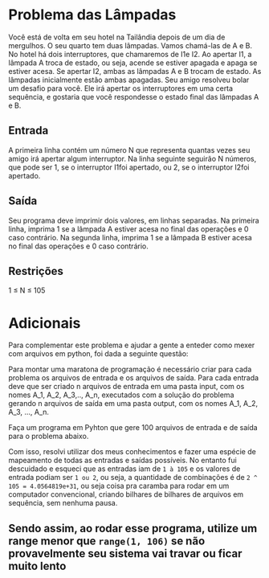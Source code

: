 # Problema das Lâmpadas
Você  está  de  volta  em  seu  hotel  na  Tailândia  depois  de  um  dia  de  mergulhos.  O  seu  quarto  tem  duas lâmpadas.  Vamos  chamá-las  de  A  e  B.  No  hotel  há  dois  interruptores,  que  chamaremos  de  I1e  I2.  Ao apertar I1, a lâmpada A troca de estado, ou seja, acende se estiver apagada e apaga se estiver acesa. Se apertar I2, ambas as lâmpadas A e B trocam de estado. As lâmpadas inicialmente estão ambas apagadas. Seu amigo resolveu bolar um desafio para você. Ele irá apertar os interruptores em uma certa sequência, e gostaria que você respondesse o estado final das lâmpadas A e B.

## Entrada
A  primeira  linha  contém  um  número  N  que  representa  quantas  vezes  seu  amigo  irá  apertar  algum interruptor. Na linha seguinte seguirão N números, que pode ser 1, se o interruptor I1foi apertado, ou 2, se o interruptor I2foi apertado.

## Saída
Seu programa deve imprimir dois valores, em linhas separadas. Na primeira linha, imprima 1 se a lâmpada A estiver acesa no final das operações  e 0 caso contrário. Na segunda linha, imprima  1 se a lâmpada B estiver acesa no final das operações e 0 caso contrário.

## Restrições
1 ≤ N ≤ 105


# Adicionais
Para complementar este problema e ajudar a gente a enteder como mexer com arquivos em python, foi dada a seguinte questão:

Para montar uma maratona de  programação é  necessário criar para cada problema os arquivos de entrada e os arquivos de saída. Para cada entrada deve que ser criado n arquivos de entrada em uma pasta input, com os nomes A_1, A_2, A_3,.., A_n, executados com a solução do problema gerando n arquivos de saída em uma pasta output, com os nomes A_1, A_2, A_3, ..., A_n.

Faça um programa em Pyhton que gere 100 arquivos de entrada e de saída para o problema abaixo.

Com isso, resolvi utilizar dos meus conhecimentos e fazer uma espécie de mapeamento de todas as entradas e saídas possíveis. No entanto fui descuidado e esqueci que as entradas iam de `1 à 105` e os valores de entrada podiam ser `1 ou 2`, ou seja, a quantidade de combinações é de `2 ^ 105 = 4.0564819e+31`, ou seja coisa pra caramba para rodar em um computador convencional, criando bilhares de bilhares de arquivos em sequência, sem nenhuma pausa.

## Sendo assim, ao rodar esse programa, utilize um range menor que `range(1, 106)` se não provavelmente seu sistema vai travar ou ficar muito lento
